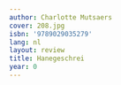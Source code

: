 ```yaml
---
author: Charlotte Mutsaers
cover: 208.jpg
isbn: '9789029035279'
lang: nl
layout: review
title: Hanegeschrei
year: 0
---
```


